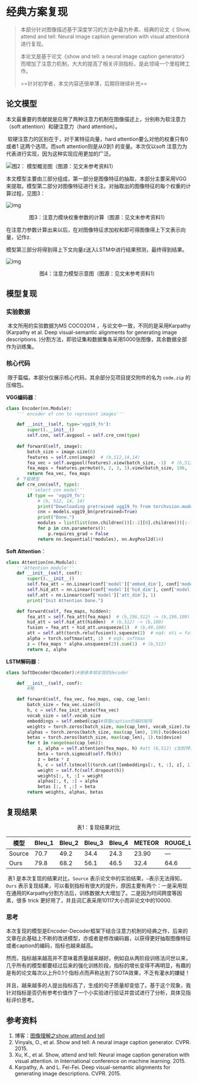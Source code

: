 # 经典方案复现

> 本部分针对图像描述基于深度学习的方法中最为朴素、经典的论文《 Show, attend and tell: Neural image caption generation with visual attention》进行复现。
>
> 本论文是基于论文《show and tell: a neural image caption generator》而增加了注意力机制，大大的提高了相关评测指标，是此领域一个里程碑工作。
>
> ==针对初学者，本文内容还很单薄，后期将继续补充==



## 论文模型

​		本文最重要的贡献就是应用了两种注意力机制在图像描述上，分别称为软注意力（soft attention）和硬注意力（hard attention）。

​		软硬注意力的区别在于，对于某特征向量，hard attention要么对他的权重只有0或者1 这两个选项。而soft attention则是从0到1 的变量。本次仅以soft 注意力为代表进行实现，因为这种实现应用更加的广泛。

![图2： 模型概览图（图源：见文末参考资料1）](http://resource.mahc.host/img/figure2.png)



​		本文模型主要由三部分组成，第一部分是图像特征的抽取，本部分主要采用VGG来提取。模型第二部分对图像特征进行关注。对抽取出的图像特征的每个权重的计算过程，见图3：

![img](http://resource.mahc.host/img/figure3.png)

<center>图3：注意力模块权重参数的计算（图源：见文末参考资料1）</center>

在注意力参数计算出来以后，在对图像特征求加权和即可得图像得上下文表示向量，记作z.

​		模型第三部分将得到得上下文向量z送入LSTM中进行结果预测，最终得到结果。

![img](http://resource.mahc.host/img/figure4.png)

<center>图4：注意力模型示意图（图源：见文末参考资料1）</center>

## 模型复现

### 实验数据

​		本文所用的实验数据为MS COCO2014 ，与论文中一致，不同的是采用Karpathy (Karpathy et al. Deep visual-semantic alignments for generating image descriptions. )分割方法，即验证集和数据集各采用5000张图像，其余数据全部作为训练集。

### 核心代码

​		限于篇幅，本部分仅展示核心代码，其余部分见项目提交附件的名为 `code.zip` 的压缩包。

**VGG编码器**：

```python
class Encoder(nn.Module):
    ''' encoder of cnn to represent images'''

    def __init__(self, type='vgg19_fn'):
		super().__init__()
        self.cnn, self.avgpool = self.cre_cnn(type)
        
    def forward(self, image):
        batch_size = image.size(0)
        features = self.cnn(image)  # (b,512,14,14)
        fea_vec = self.avgpool(features).view(batch_size, -1)  # (b,512)
        fea_maps = features.permute(0, 2, 3, 1).view(batch_size, 196, -1)#14*14=196
        return fea_vec, fea_maps
	# 下载模型
    def cre_cnn(self, type):
        '''select cnn model'''
        if type == 'vgg19_fn':
            # (b, 512, 14, 14)
            print("Downloading pretrained vgg19_fn from torchvsion.models...")
            cnn = models.vgg19_bn(pretrained=True)
            print("Done.")
            modules = list(list(cnn.children())[:-2][0].children())[:-1]
            for p in cnn.parameters():
                p.requires_grad = False
            return nn.Sequential(*modules), nn.AvgPool2d(14)

```

**Soft Attention**：

```python
class Attention(nn.Module):
    '''Attention module'''
    def __init__(self, conf):
        super().__init__()
        self.fea_att = nn.Linear(conf['model']['embed_dim'], conf['model']['att_dim'])
        self.hid_att = nn.Linear(conf['model']['hid_dim'], conf['model']['att_dim'])
        self.att = nn.Linear(conf['model']['att_dim'], 1)
        print("Init Attention Done.")

    def forward(self, fea_maps, hidden):
        fea_att = self.fea_att(fea_maps)  # (b,196,512) -> (b,196,100)
        hid_att = self.hid_att(hidden)  # (b,512) -> (b,100)
        fusion = fea_att + hid_att.unsqueeze(1)  # (b,49,100)
        att = self.att(torch.relu(fusion)).squeeze(2)  # eq4: eti = fatt(ai,ht-1) (b,196)
        alpha = torch.softmax(att, 1)  # eq5: softmax
        z = (fea_maps * alpha.unsqueeze(2)).sum(1)  # (b,512)
        return z, alpha
```

**LSTM解码器**：

```python
class SoftDecoder(Decoder):#继承本地实现的decoder

    def __init__(self, conf):
		#略

    def forward(self, fea_vec, fea_maps, cap, cap_len):
        batch_size = fea_vec.size(0)
        h, c = self.fea_init_state(fea_vec)
        vocab_size = self.vocab_size
        embeddings = self.embed(cap)#获取caption的编码矩阵
        weights = torch.zeros(batch_size, max(cap_len), vocab_size).to(device)
        alphas = torch.zeros(batch_size, max(cap_len), 196).to(device)
        betas = torch.zeros(batch_size, max(cap_len), 1).to(device)
        for t in range(max(cap_len)):
            z, alpha = self.attention(fea_maps, h) #att (b,512) z加权特征，alpha权重系数
            beta = torch.sigmoid(self.fb(h))
            z = beta * z
            h, c = self.lstmcell(torch.cat([embeddings[:, t, :], z], 1),(h, c))
            weight = self.fc(self.dropout(h))
            weights[:, t, :] = weight
            alphas[:, t, :] = alpha
            betas [:, t ,:] = beta
        return weights, alphas, betas

```



## 复现结果

<center>表1：复现结果对比</center>

| 模型   | Bleu_1 | Bleu_2 | Bleu_3 | Bleu_4 | METEOR | ROUGE_L | CIDEr | SPICE |
| ------ | ------ | ------ | ------ | ------ | ------ | ------- | ----- | ----- |
| Source | 70.7   | 49.2   | 34.4   | 24.3   | 23.90  | —       | —     | —     |
| Ours   | 79.8   | 68.2   | 56.1   | 46.5   | 32.4   | 64.6    | 182.8 | 26.5  |

​		表1 是本次复现的结果对比，`Source` 表示论文中的实验结果，`—`表示无法得知，`Ours` 表示复现结果，可以看到指标有很大的提升，原因主要有两个：一是采用现在通用的Karpathy分割方法后，训练数据大大增加了。二是因为时间跨度等因素，很多 trick 更好用了，并且词汇表采用10117大小而非论文中的10000.

### 思考	

​		本次复现的模型是Encoder-Decoder框架下结合注意力机制的经典之作，后来的文章在此基础上不断的改进模型，亦或者是修改编码器，以获得更好抽取图像特征或者caption的编码，指标也越来越高。

​		然而，指标越来越高并不意味着质量越来越好。例如自从两阶段训练法问世以来，几乎所有的模型都要经过后来的强化训练阶段，指标的增长变得不再明显，有趣的是有的论文每次以上升0.1个指标点而声称达到了SOTA效果，不乏有灌水的嫌疑！

​		并且，越来越多的人提出指标高了，生成的句子质量却变低了。基于这个现象，我针对指标是否仍有参考价值作了一个小实验进行验证并尝试进行了分析，具体见指标评价思考。

## 参考资料

1. 博客：[图像理解之show attend and tell](https://blog.csdn.net/shenxiaolu1984/article/details/51493673)
2. Vinyals, O., et al. Show and tell: A neural image caption generator. CVPR. 2015.
3. Xu, K., et al. Show, attend and tell: Neural image caption generation with visual attention. in International conference on machine learning. 2015.
4. Karpathy, A. and L. Fei-Fei. Deep visual-semantic alignments for generating image descriptions. CVPR. 2015.
